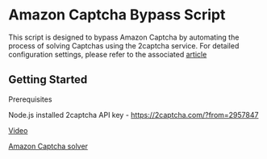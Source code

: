 # Amazon Captcha Bypass Script

This script is designed to bypass Amazon Captcha by automating the process of solving Captchas using the 2captcha service. For detailed configuration settings, please refer to the associated [article](https://www.reddit.com/r/ChatGPT/comments/19crpht/automated_solution_for_amazon_waf_captcha_even/)

## Getting Started

Prerequisites

Node.js installed
2captcha API key - https://2captcha.com/?from=2957847

[Video](https://youtu.be/49vf0ob6xbY)

[Amazon Captcha solver](https://2captcha.com/p/amazon-captcha-bypass)
